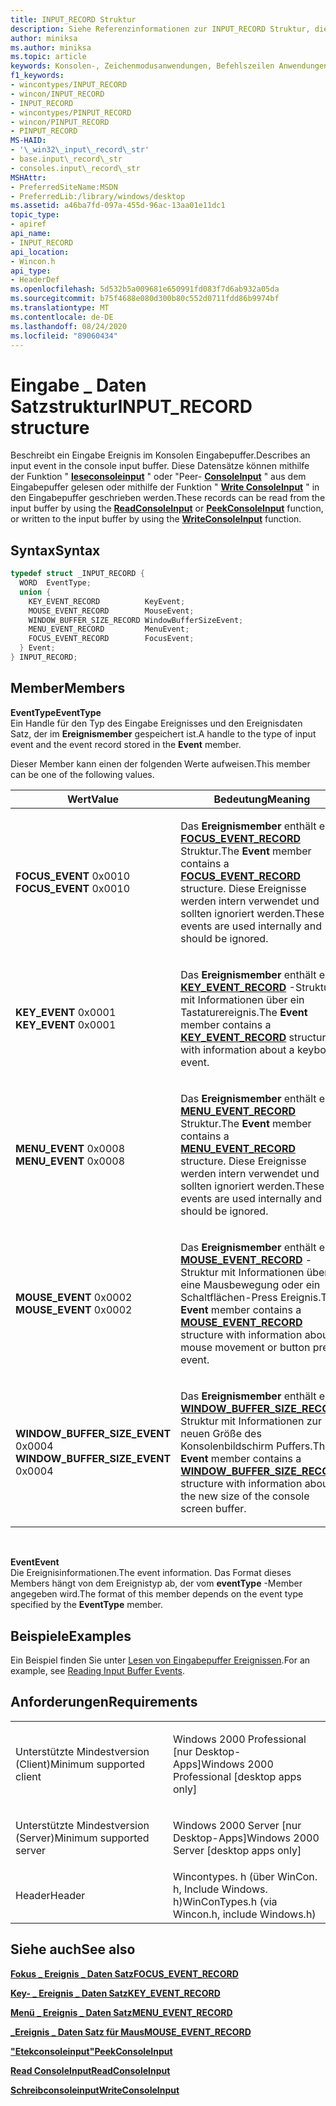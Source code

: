 ```yaml
---
title: INPUT_RECORD Struktur
description: Siehe Referenzinformationen zur INPUT_RECORD Struktur, die ein Eingabe Ereignis im Konsolen Eingabepuffer beschreibt.
author: miniksa
ms.author: miniksa
ms.topic: article
keywords: Konsolen-, Zeichenmodusanwendungen, Befehlszeilen Anwendungen, Terminalanwendungen, Konsolen-API
f1_keywords:
- wincontypes/INPUT_RECORD
- wincon/INPUT_RECORD
- INPUT_RECORD
- wincontypes/PINPUT_RECORD
- wincon/PINPUT_RECORD
- PINPUT_RECORD
MS-HAID:
- '\_win32\_input\_record\_str'
- base.input\_record\_str
- consoles.input\_record\_str
MSHAttr:
- PreferredSiteName:MSDN
- PreferredLib:/library/windows/desktop
ms.assetid: a46ba7fd-097a-455d-96ac-13aa01e11dc1
topic_type:
- apiref
api_name:
- INPUT_RECORD
api_location:
- Wincon.h
api_type:
- HeaderDef
ms.openlocfilehash: 5d532b5a009681e650991fd083f7d6ab932a05da
ms.sourcegitcommit: b75f4688e080d300b80c552d0711fdd86b9974bf
ms.translationtype: MT
ms.contentlocale: de-DE
ms.lasthandoff: 08/24/2020
ms.locfileid: "89060434"
---
```

# <a name="input_record-structure"></a><span data-ttu-id="a9dd7-104">Eingabe \_ Daten Satzstruktur</span><span class="sxs-lookup"><span data-stu-id="a9dd7-104">INPUT\_RECORD structure</span></span>


<span data-ttu-id="a9dd7-105">Beschreibt ein Eingabe Ereignis im Konsolen Eingabepuffer.</span><span class="sxs-lookup"><span data-stu-id="a9dd7-105">Describes an input event in the console input buffer.</span></span> <span data-ttu-id="a9dd7-106">Diese Datensätze können mithilfe der Funktion " [**leseconsoleinput**](readconsoleinput.md) " oder "Peer- [**ConsoleInput**](peekconsoleinput.md) " aus dem Eingabepuffer gelesen oder mithilfe der Funktion " [**Write ConsoleInput**](writeconsoleinput.md) " in den Eingabepuffer geschrieben werden.</span><span class="sxs-lookup"><span data-stu-id="a9dd7-106">These records can be read from the input buffer by using the [**ReadConsoleInput**](readconsoleinput.md) or [**PeekConsoleInput**](peekconsoleinput.md) function, or written to the input buffer by using the [**WriteConsoleInput**](writeconsoleinput.md) function.</span></span>

<a name="syntax"></a><span data-ttu-id="a9dd7-107">Syntax</span><span class="sxs-lookup"><span data-stu-id="a9dd7-107">Syntax</span></span>
------

```C
typedef struct _INPUT_RECORD {
  WORD  EventType;
  union {
    KEY_EVENT_RECORD          KeyEvent;
    MOUSE_EVENT_RECORD        MouseEvent;
    WINDOW_BUFFER_SIZE_RECORD WindowBufferSizeEvent;
    MENU_EVENT_RECORD         MenuEvent;
    FOCUS_EVENT_RECORD        FocusEvent;
  } Event;
} INPUT_RECORD;
```

<a name="members"></a><span data-ttu-id="a9dd7-108">Member</span><span class="sxs-lookup"><span data-stu-id="a9dd7-108">Members</span></span>
-------

<span data-ttu-id="a9dd7-109">**EventType**</span><span class="sxs-lookup"><span data-stu-id="a9dd7-109">**EventType**</span></span>  
<span data-ttu-id="a9dd7-110">Ein Handle für den Typ des Eingabe Ereignisses und den Ereignisdaten Satz, der im **Ereignismember** gespeichert ist.</span><span class="sxs-lookup"><span data-stu-id="a9dd7-110">A handle to the type of input event and the event record stored in the **Event** member.</span></span>

<span data-ttu-id="a9dd7-111">Dieser Member kann einen der folgenden Werte aufweisen.</span><span class="sxs-lookup"><span data-stu-id="a9dd7-111">This member can be one of the following values.</span></span>

<table>
<colgroup>
<col width="50%" />
<col width="50%" />
</colgroup>
<thead>
<tr class="header">
<th><span data-ttu-id="a9dd7-112">Wert</span><span class="sxs-lookup"><span data-stu-id="a9dd7-112">Value</span></span></th>
<th><span data-ttu-id="a9dd7-113">Bedeutung</span><span class="sxs-lookup"><span data-stu-id="a9dd7-113">Meaning</span></span></th>
</tr>
</thead>
<tbody>
<tr class="odd">
<td><span data-ttu-id="a9dd7-114"><span id="FOCUS_EVENT"></span><span id="focus_event"></span>
<strong>FOCUS_EVENT</strong> 0x0010</span><span class="sxs-lookup"><span data-stu-id="a9dd7-114"><span id="FOCUS_EVENT"></span><span id="focus_event"></span>
<strong>FOCUS_EVENT</strong> 0x0010</span></span></td>
<td><p><span data-ttu-id="a9dd7-115">Das <strong>Ereignismember</strong> enthält eine <a href="focus-event-record-str.md" data-raw-source="[&lt;strong&gt;FOCUS_EVENT_RECORD&lt;/strong&gt;](focus-event-record-str.md)"><strong>FOCUS_EVENT_RECORD</strong></a> Struktur.</span><span class="sxs-lookup"><span data-stu-id="a9dd7-115">The <strong>Event</strong> member contains a <a href="focus-event-record-str.md" data-raw-source="[&lt;strong&gt;FOCUS_EVENT_RECORD&lt;/strong&gt;](focus-event-record-str.md)"><strong>FOCUS_EVENT_RECORD</strong></a> structure.</span></span> <span data-ttu-id="a9dd7-116">Diese Ereignisse werden intern verwendet und sollten ignoriert werden.</span><span class="sxs-lookup"><span data-stu-id="a9dd7-116">These events are used internally and should be ignored.</span></span></p></td>
</tr>
<tr class="even">
<td><span data-ttu-id="a9dd7-117"><span id="KEY_EVENT"></span><span id="key_event"></span>
<strong>KEY_EVENT</strong> 0x0001</span><span class="sxs-lookup"><span data-stu-id="a9dd7-117"><span id="KEY_EVENT"></span><span id="key_event"></span>
<strong>KEY_EVENT</strong> 0x0001</span></span></td>
<td><p><span data-ttu-id="a9dd7-118">Das <strong>Ereignismember</strong> enthält eine <a href="key-event-record-str.md" data-raw-source="[&lt;strong&gt;KEY_EVENT_RECORD&lt;/strong&gt;](key-event-record-str.md)"><strong>KEY_EVENT_RECORD</strong></a> -Struktur mit Informationen über ein Tastaturereignis.</span><span class="sxs-lookup"><span data-stu-id="a9dd7-118">The <strong>Event</strong> member contains a <a href="key-event-record-str.md" data-raw-source="[&lt;strong&gt;KEY_EVENT_RECORD&lt;/strong&gt;](key-event-record-str.md)"><strong>KEY_EVENT_RECORD</strong></a> structure with information about a keyboard event.</span></span></p></td>
</tr>
<tr class="odd">
<td><span data-ttu-id="a9dd7-119"><span id="MENU_EVENT"></span><span id="menu_event"></span>
<strong>MENU_EVENT</strong> 0x0008</span><span class="sxs-lookup"><span data-stu-id="a9dd7-119"><span id="MENU_EVENT"></span><span id="menu_event"></span>
<strong>MENU_EVENT</strong> 0x0008</span></span></td>
<td><p><span data-ttu-id="a9dd7-120">Das <strong>Ereignismember</strong> enthält eine <a href="menu-event-record-str.md" data-raw-source="[&lt;strong&gt;MENU_EVENT_RECORD&lt;/strong&gt;](menu-event-record-str.md)"><strong>MENU_EVENT_RECORD</strong></a> Struktur.</span><span class="sxs-lookup"><span data-stu-id="a9dd7-120">The <strong>Event</strong> member contains a <a href="menu-event-record-str.md" data-raw-source="[&lt;strong&gt;MENU_EVENT_RECORD&lt;/strong&gt;](menu-event-record-str.md)"><strong>MENU_EVENT_RECORD</strong></a> structure.</span></span> <span data-ttu-id="a9dd7-121">Diese Ereignisse werden intern verwendet und sollten ignoriert werden.</span><span class="sxs-lookup"><span data-stu-id="a9dd7-121">These events are used internally and should be ignored.</span></span></p></td>
</tr>
<tr class="even">
<td><span data-ttu-id="a9dd7-122"><span id="MOUSE_EVENT"></span><span id="mouse_event"></span>
<strong>MOUSE_EVENT</strong> 0x0002</span><span class="sxs-lookup"><span data-stu-id="a9dd7-122"><span id="MOUSE_EVENT"></span><span id="mouse_event"></span>
<strong>MOUSE_EVENT</strong> 0x0002</span></span></td>
<td><p><span data-ttu-id="a9dd7-123">Das <strong>Ereignismember</strong> enthält eine <a href="mouse-event-record-str.md" data-raw-source="[&lt;strong&gt;MOUSE_EVENT_RECORD&lt;/strong&gt;](mouse-event-record-str.md)"><strong>MOUSE_EVENT_RECORD</strong></a> -Struktur mit Informationen über eine Mausbewegung oder ein Schaltflächen-Press Ereignis.</span><span class="sxs-lookup"><span data-stu-id="a9dd7-123">The <strong>Event</strong> member contains a <a href="mouse-event-record-str.md" data-raw-source="[&lt;strong&gt;MOUSE_EVENT_RECORD&lt;/strong&gt;](mouse-event-record-str.md)"><strong>MOUSE_EVENT_RECORD</strong></a> structure with information about a mouse movement or button press event.</span></span></p></td>
</tr>
<tr class="odd">
<td><span data-ttu-id="a9dd7-124"><span id="WINDOW_BUFFER_SIZE_EVENT"></span><span id="window_buffer_size_event"></span>
<strong>WINDOW_BUFFER_SIZE_EVENT</strong> 0x0004</span><span class="sxs-lookup"><span data-stu-id="a9dd7-124"><span id="WINDOW_BUFFER_SIZE_EVENT"></span><span id="window_buffer_size_event"></span>
<strong>WINDOW_BUFFER_SIZE_EVENT</strong> 0x0004</span></span></td>
<td><p><span data-ttu-id="a9dd7-125">Das <strong>Ereignismember</strong> enthält eine <a href="window-buffer-size-record-str.md" data-raw-source="[&lt;strong&gt;WINDOW_BUFFER_SIZE_RECORD&lt;/strong&gt;](window-buffer-size-record-str.md)"><strong>WINDOW_BUFFER_SIZE_RECORD</strong></a> Struktur mit Informationen zur neuen Größe des Konsolenbildschirm Puffers.</span><span class="sxs-lookup"><span data-stu-id="a9dd7-125">The <strong>Event</strong> member contains a <a href="window-buffer-size-record-str.md" data-raw-source="[&lt;strong&gt;WINDOW_BUFFER_SIZE_RECORD&lt;/strong&gt;](window-buffer-size-record-str.md)"><strong>WINDOW_BUFFER_SIZE_RECORD</strong></a> structure with information about the new size of the console screen buffer.</span></span></p></td>
</tr>
<tr class="even">
</tr>
<tr class="odd">
</tr>
<tr class="even">
</tr>
</tbody>
</table>

 

<span data-ttu-id="a9dd7-126">**Event**</span><span class="sxs-lookup"><span data-stu-id="a9dd7-126">**Event**</span></span>  
<span data-ttu-id="a9dd7-127">Die Ereignisinformationen.</span><span class="sxs-lookup"><span data-stu-id="a9dd7-127">The event information.</span></span> <span data-ttu-id="a9dd7-128">Das Format dieses Members hängt von dem Ereignistyp ab, der vom **eventType** -Member angegeben wird.</span><span class="sxs-lookup"><span data-stu-id="a9dd7-128">The format of this member depends on the event type specified by the **EventType** member.</span></span>

<a name="examples"></a><span data-ttu-id="a9dd7-129">Beispiele</span><span class="sxs-lookup"><span data-stu-id="a9dd7-129">Examples</span></span>
--------

<span data-ttu-id="a9dd7-130">Ein Beispiel finden Sie unter [Lesen von Eingabepuffer Ereignissen](reading-input-buffer-events.md).</span><span class="sxs-lookup"><span data-stu-id="a9dd7-130">For an example, see [Reading Input Buffer Events](reading-input-buffer-events.md).</span></span>

<a name="requirements"></a><span data-ttu-id="a9dd7-131">Anforderungen</span><span class="sxs-lookup"><span data-stu-id="a9dd7-131">Requirements</span></span>
------------

<table>
<colgroup>
<col width="50%" />
<col width="50%" />
</colgroup>
<tbody>
<tr class="odd">
<td><p><span data-ttu-id="a9dd7-132">Unterstützte Mindestversion (Client)</span><span class="sxs-lookup"><span data-stu-id="a9dd7-132">Minimum supported client</span></span></p></td>
<td><p><span data-ttu-id="a9dd7-133">Windows 2000 Professional [nur Desktop-Apps]</span><span class="sxs-lookup"><span data-stu-id="a9dd7-133">Windows 2000 Professional [desktop apps only]</span></span></p></td>
</tr>
<tr class="even">
<td><p><span data-ttu-id="a9dd7-134">Unterstützte Mindestversion (Server)</span><span class="sxs-lookup"><span data-stu-id="a9dd7-134">Minimum supported server</span></span></p></td>
<td><p><span data-ttu-id="a9dd7-135">Windows 2000 Server [nur Desktop-Apps]</span><span class="sxs-lookup"><span data-stu-id="a9dd7-135">Windows 2000 Server [desktop apps only]</span></span></p></td>
</tr>
<tr class="odd">
<td><p><span data-ttu-id="a9dd7-136">Header</span><span class="sxs-lookup"><span data-stu-id="a9dd7-136">Header</span></span></p></td>
<td><span data-ttu-id="a9dd7-137">Wincontypes. h (über WinCon. h, Include Windows. h)</span><span class="sxs-lookup"><span data-stu-id="a9dd7-137">WinConTypes.h (via Wincon.h, include Windows.h)</span></span></td>
</tr>
</tbody>
</table>

## <a name="span-idsee_alsospansee-also"></a><span data-ttu-id="a9dd7-138"><span id="see_also"></span>Siehe auch</span><span class="sxs-lookup"><span data-stu-id="a9dd7-138"><span id="see_also"></span>See also</span></span>


[<span data-ttu-id="a9dd7-139">**Fokus \_ Ereignis \_ Daten Satz**</span><span class="sxs-lookup"><span data-stu-id="a9dd7-139">**FOCUS\_EVENT\_RECORD**</span></span>](focus-event-record-str.md)

[<span data-ttu-id="a9dd7-140">**Key- \_ Ereignis \_ Daten Satz**</span><span class="sxs-lookup"><span data-stu-id="a9dd7-140">**KEY\_EVENT\_RECORD**</span></span>](key-event-record-str.md)

[<span data-ttu-id="a9dd7-141">**Menü \_ Ereignis \_ Daten Satz**</span><span class="sxs-lookup"><span data-stu-id="a9dd7-141">**MENU\_EVENT\_RECORD**</span></span>](menu-event-record-str.md)

[<span data-ttu-id="a9dd7-142">**\_Ereignis \_ Daten Satz für Maus**</span><span class="sxs-lookup"><span data-stu-id="a9dd7-142">**MOUSE\_EVENT\_RECORD**</span></span>](mouse-event-record-str.md)

[<span data-ttu-id="a9dd7-143">**"Etekconsoleinput"**</span><span class="sxs-lookup"><span data-stu-id="a9dd7-143">**PeekConsoleInput**</span></span>](peekconsoleinput.md)

[<span data-ttu-id="a9dd7-144">**Read ConsoleInput**</span><span class="sxs-lookup"><span data-stu-id="a9dd7-144">**ReadConsoleInput**</span></span>](readconsoleinput.md)

[<span data-ttu-id="a9dd7-145">**Schreibconsoleinput**</span><span class="sxs-lookup"><span data-stu-id="a9dd7-145">**WriteConsoleInput**</span></span>](writeconsoleinput.md)

 

 




